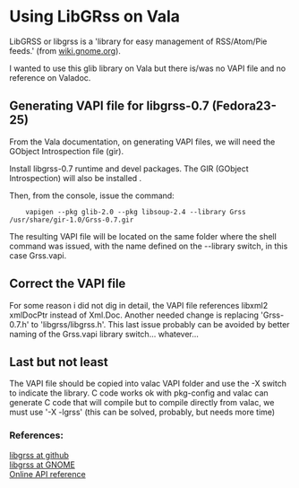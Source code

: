 # Using LibGRss on Vala
LibGRSS or libgrss is a 'library for easy management of RSS/Atom/Pie feeds.' (from [wiki.gnome.org](https://wiki.gnome.org/Projects/Libgrss)).

I wanted to use this glib library on Vala but there is/was no VAPI file and no reference on Valadoc. 

## Generating VAPI file for libgrss-0.7 (Fedora23-25)
From the Vala documentation, on generating VAPI files, we will need the GObject Introspection file (gir).

Install libgrss-0.7 runtime and devel packages. The GIR (GObject Introspection) will also be installed .

Then, from the console, issue the command:

        vapigen --pkg glib-2.0 --pkg libsoup-2.4 --library Grss /usr/share/gir-1.0/Grss-0.7.gir

The resulting VAPI file will be located on the same folder where the shell command was issued, with the name defined on the --library switch, in this case Grss.vapi.

## Correct the VAPI file
For some reason i did not dig in detail, the VAPI file references libxml2 xmlDocPtr instead of Xml.Doc. Another needed change is replacing 'Grss-0.7.h' to 'libgrss/libgrss.h'. This last issue probably can be avoided by better naming of the Grss.vapi library switch... whatever...

## Last but not least
The VAPI file should be copied into valac VAPI folder and use the -X switch to indicate the library.
C code works ok with pkg-config and valac can generate C code that will compile but to compile directly from valac, we must use '-X -lgrss' (this can be solved, probably, but needs more time)

### References:
[libgrss at github](https://github.com/GNOME/libgrss)  
[libgrss at GNOME](https://wiki.gnome.org/Projects/Libgrss)  
[Online API reference](http://gtk.mplat.es/libgrss/documentation/0.6/)  

